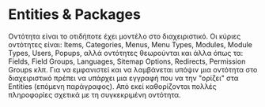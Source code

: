 # Entities & Packages
Οντότητα είναι το οτιδήποτε έχει μοντέλο στο διαχειριστικό. Οι κύριες οντότητες είναι: Items, Categories, Menus, Menu Types, Modules, Module Types, Users, Popups, αλλά οντότητες θεωρούνται και άλλα όπως τα: Fields, Field Groups, Languages, Sitemap Options, Redirects, Permission Groups κλπ. Για να εμφανιστεί και να λαμβάνεται υπόψιν μια οντότητα στο διαχειριστικό πρέπει να υπάρχει μια εγγραφή που να την "ορίζει" στα Entities (επόμενη παράγραφος). Από εκεί καθορίζονται πολλές πληροφορίες σχετικά με τη συγκεκριμένη οντότητα.
